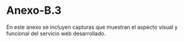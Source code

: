 # Anexo-B.3

En este anexo se incluyen capturas que muestran el aspecto visual y funcional del servicio web desarrollado. 
